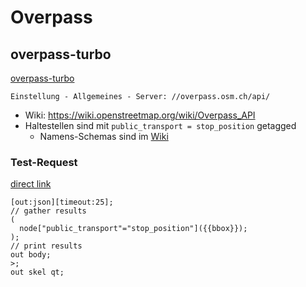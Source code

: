 # Overpass

## overpass-turbo

[overpass-turbo](https://overpass-turbo.eu/)

` Einstellung - Allgemeines - Server: //overpass.osm.ch/api/ `
- Wiki: <https://wiki.openstreetmap.org/wiki/Overpass_API>
- Haltestellen sind mit `public_transport = stop_position` getagged
  - Namens-Schemas sind im [Wiki](https://wiki.openstreetmap.org/wiki/Public_transport)

### Test-Request

[direct link](http://overpass-turbo.eu/s/rYu)
```
[out:json][timeout:25];
// gather results
(
  node["public_transport"="stop_position"]({{bbox}});
);
// print results
out body;
>;
out skel qt;
```
